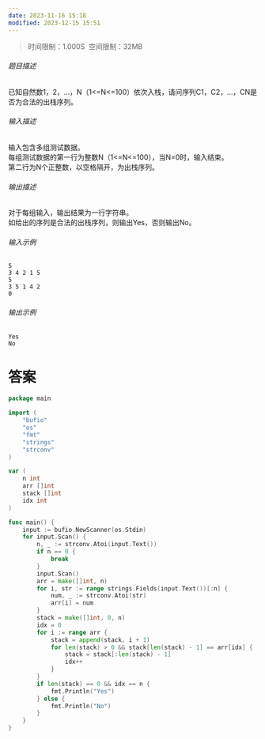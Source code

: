 ```yaml
---
date: 2023-11-16 15:18
modified: 2023-12-15 15:51
---
```


>时间限制：1.000S  空间限制：32MB

###### 题目描述

已知自然数1，2，...，N（1<=N<=100）依次入栈，请问序列C1，C2，...，CN是否为合法的出栈序列。

###### 输入描述

输入包含多组测试数据。  
每组测试数据的第一行为整数N（1<=N<=100），当N=0时，输入结束。  
第二行为N个正整数，以空格隔开，为出栈序列。  

###### 输出描述

对于每组输入，输出结果为一行字符串。  
如给出的序列是合法的出栈序列，则输出Yes，否则输出No。  

###### 输入示例

```
5
3 4 2 1 5
5
3 5 1 4 2
0
```

###### 输出示例

```
Yes
No
```

# 答案
```go
package main

import (
    "bufio"
    "os"
    "fmt"
    "strings"
    "strconv"
)

var (
    n int
    arr []int
    stack []int
    idx int
)

func main() {
    input := bufio.NewScanner(os.Stdin)
    for input.Scan() {
        n, _ := strconv.Atoi(input.Text())
        if n == 0 {
            break
        }
        input.Scan()
        arr = make([]int, n)
        for i, str := range strings.Fields(input.Text())[:n] {
            num, _ := strconv.Atoi(str)
            arr[i] = num
        }
        stack = make([]int, 0, n)
        idx = 0
        for i := range arr {
            stack = append(stack, i + 1)
            for len(stack) > 0 && stack[len(stack) - 1] == arr[idx] {
                stack = stack[:len(stack) - 1]
                idx++
            }
        }
        if len(stack) == 0 && idx == n {
            fmt.Println("Yes")
        } else {
            fmt.Println("No")
        }
    }
}
```
